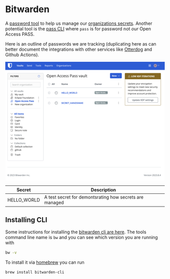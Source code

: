 # Bitwarden

A [password tool](https://bitwarden.com) to help us manage our [organizations secrets](https://vault.bitwarden.com/#/vault?organizationId=e429b264-5b49-4794-be50-b0660125456a).
Another potential tool is the [pass CLI](https://www.passwordstore.org) where `pass` is for password not _our_ Open Access PASS.

Here is an outline of passwords we are tracking
(duplicating here as can better document the integrations with other services
like [Otterdog](/docs/infra/otterdog.md) and Github Actions).

![Bitwarden Secrets User Interface](/docs/assets/bitwarden/ui.png)

| Secret | Description |
| --- | --- |
| HELLO_WORLD | A test secret for demontsrating how secrets are managed |


## Installing CLI

Some instructions for installing the [bitwarden cli are here](https://github.com/bitwarden/clients).
The tools command line name is `bw` and you can see which version you are running with

```bash
bw -v
```

To install it via [homebrew](https://brew.sh) you can run

```bash
brew install bitwarden-cli
```
